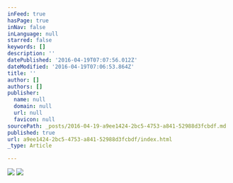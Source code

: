 ```yaml
---
inFeed: true
hasPage: true
inNav: false
inLanguage: null
starred: false
keywords: []
description: ''
datePublished: '2016-04-19T07:07:56.012Z'
dateModified: '2016-04-19T07:06:53.864Z'
title: ''
author: []
authors: []
publisher:
  name: null
  domain: null
  url: null
  favicon: null
sourcePath: _posts/2016-04-19-a9ee1424-2bc5-4753-a841-52988d3fcbdf.md
published: true
url: a9ee1424-2bc5-4753-a841-52988d3fcbdf/index.html
_type: Article

---
```

![](https://the-grid-user-content.s3-us-west-2.amazonaws.com/c22183f1-07fd-4562-a552-059ace0eaf3d.gif)
![](https://the-grid-user-content.s3-us-west-2.amazonaws.com/892319fe-534a-4114-9bfd-1df90feac29b.gif)